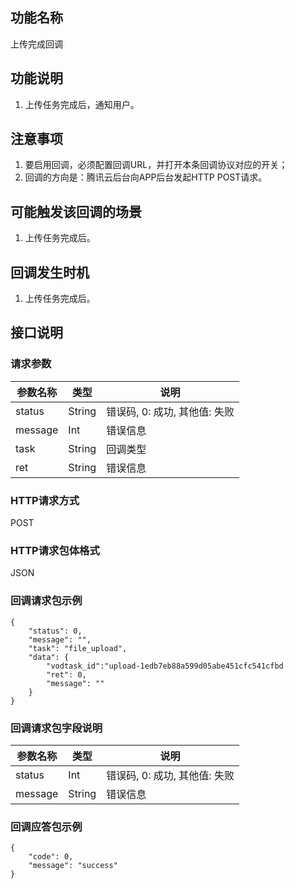 ## 功能名称
上传完成回调

## 功能说明
1. 上传任务完成后，通知用户。

## 注意事项
1. 要启用回调，必须配置回调URL，并打开本条回调协议对应的开关；
2. 回调的方向是：腾讯云后台向APP后台发起HTTP POST请求。

## 可能触发该回调的场景
1. 上传任务完成后。

## 回调发生时机
1. 上传任务完成后。

## 接口说明

### 请求参数
| 参数名称 | 类型 | 说明 |
|---------|---------|---------|
| status | String | 错误码, 0: 成功, 其他值: 失败 |
| message | Int | 错误信息  |
| task | String | 回调类型 |
| ret | String | 错误信息  |

### HTTP请求方式
POST
### HTTP请求包体格式
JSON
### 回调请求包示例
```
{
    "status": 0,
    "message": "",
    "task": "file_upload",
    "data": {
		"vodtask_id":"upload-1edb7eb88a599d05abe451cfc541cfbd
        "ret": 0,
        "message": ""
    }
}
```
### 回调请求包字段说明
| 参数名称 | 类型 | 说明 |
|---------|---------|---------|
| status | Int | 错误码, 0: 成功, 其他值: 失败 |
| message | String | 错误信息  |
### 回调应答包示例
```
{
    "code": 0,
	"message": "success"
}
```



